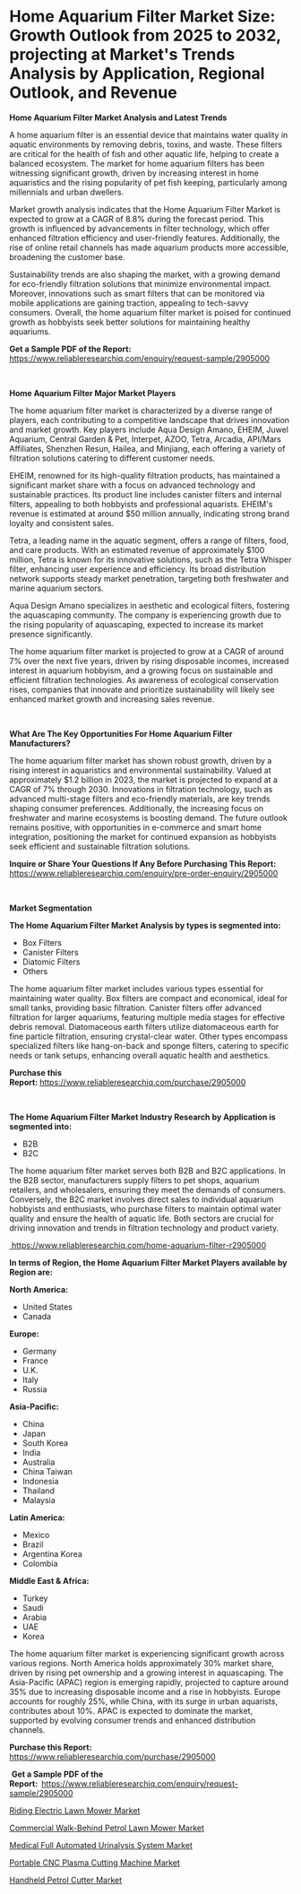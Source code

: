 <p><h1>Home Aquarium Filter Market Size: Growth Outlook from 2025 to 2032, projecting at Market's Trends Analysis by Application, Regional Outlook, and Revenue</h1></p><p><strong>Home Aquarium Filter Market Analysis and Latest Trends</strong></p>
<p><p>A home aquarium filter is an essential device that maintains water quality in aquatic environments by removing debris, toxins, and waste. These filters are critical for the health of fish and other aquatic life, helping to create a balanced ecosystem. The market for home aquarium filters has been witnessing significant growth, driven by increasing interest in home aquaristics and the rising popularity of pet fish keeping, particularly among millennials and urban dwellers.</p><p>Market growth analysis indicates that the Home Aquarium Filter Market is expected to grow at a CAGR of 8.8% during the forecast period. This growth is influenced by advancements in filter technology, which offer enhanced filtration efficiency and user-friendly features. Additionally, the rise of online retail channels has made aquarium products more accessible, broadening the customer base. </p><p>Sustainability trends are also shaping the market, with a growing demand for eco-friendly filtration solutions that minimize environmental impact. Moreover, innovations such as smart filters that can be monitored via mobile applications are gaining traction, appealing to tech-savvy consumers. Overall, the home aquarium filter market is poised for continued growth as hobbyists seek better solutions for maintaining healthy aquariums.</p></p>
<p><strong>Get a Sample PDF of the Report:&nbsp;</strong> <a href="https://www.reliableresearchiq.com/enquiry/request-sample/2905000?utm_campaign=2761&utm_medium=2&utm_source=Github&utm_content=ia&utm_term=12032025&utm_id=home-aquarium-filter">https://www.reliableresearchiq.com/enquiry/request-sample/2905000</a></p>
<p>&nbsp;</p>
<p><strong>Home Aquarium Filter Major Market Players</strong></p>
<p><p>The home aquarium filter market is characterized by a diverse range of players, each contributing to a competitive landscape that drives innovation and market growth. Key players include Aqua Design Amano, EHEIM, Juwel Aquarium, Central Garden & Pet, Interpet, AZOO, Tetra, Arcadia, API/Mars Affiliates, Shenzhen Resun, Hailea, and Minjiang, each offering a variety of filtration solutions catering to different customer needs.</p><p>EHEIM, renowned for its high-quality filtration products, has maintained a significant market share with a focus on advanced technology and sustainable practices. Its product line includes canister filters and internal filters, appealing to both hobbyists and professional aquarists. EHEIM's revenue is estimated at around $50 million annually, indicating strong brand loyalty and consistent sales.</p><p>Tetra, a leading name in the aquatic segment, offers a range of filters, food, and care products. With an estimated revenue of approximately $100 million, Tetra is known for its innovative solutions, such as the Tetra Whisper filter, enhancing user experience and efficiency. Its broad distribution network supports steady market penetration, targeting both freshwater and marine aquarium sectors.</p><p>Aqua Design Amano specializes in aesthetic and ecological filters, fostering the aquascaping community. The company is experiencing growth due to the rising popularity of aquascaping, expected to increase its market presence significantly.</p><p>The home aquarium filter market is projected to grow at a CAGR of around 7% over the next five years, driven by rising disposable incomes, increased interest in aquarium hobbyism, and a growing focus on sustainable and efficient filtration technologies. As awareness of ecological conservation rises, companies that innovate and prioritize sustainability will likely see enhanced market growth and increasing sales revenue.</p></p>
<p>&nbsp;</p>
<p><strong>What Are The Key Opportunities For Home Aquarium Filter Manufacturers?</strong></p>
<p><p>The home aquarium filter market has shown robust growth, driven by a rising interest in aquaristics and environmental sustainability. Valued at approximately $1.2 billion in 2023, the market is projected to expand at a CAGR of 7% through 2030. Innovations in filtration technology, such as advanced multi-stage filters and eco-friendly materials, are key trends shaping consumer preferences. Additionally, the increasing focus on freshwater and marine ecosystems is boosting demand. The future outlook remains positive, with opportunities in e-commerce and smart home integration, positioning the market for continued expansion as hobbyists seek efficient and sustainable filtration solutions.</p></p>
<p><strong>Inquire or Share Your Questions If Any Before Purchasing This Report:</strong> <a href="https://www.reliableresearchiq.com/enquiry/pre-order-enquiry/2905000?utm_campaign=2761&utm_medium=2&utm_source=Github&utm_content=ia&utm_term=12032025&utm_id=home-aquarium-filter">https://www.reliableresearchiq.com/enquiry/pre-order-enquiry/2905000</a></p>
<p>&nbsp;</p>
<p><strong>Market Segmentation</strong></p>
<p><strong>The Home Aquarium Filter Market Analysis by types is segmented into:</strong></p>
<p><ul><li>Box Filters</li><li>Canister Filters</li><li>Diatomic Filters</li><li>Others</li></ul></p>
<p><p>The home aquarium filter market includes various types essential for maintaining water quality. Box filters are compact and economical, ideal for small tanks, providing basic filtration. Canister filters offer advanced filtration for larger aquariums, featuring multiple media stages for effective debris removal. Diatomaceous earth filters utilize diatomaceous earth for fine particle filtration, ensuring crystal-clear water. Other types encompass specialized filters like hang-on-back and sponge filters, catering to specific needs or tank setups, enhancing overall aquatic health and aesthetics.</p></p>
<p><strong>Purchase this Report:&nbsp;</strong><a href="https://www.reliableresearchiq.com/purchase/2905000?utm_campaign=2761&utm_medium=2&utm_source=Github&utm_content=ia&utm_term=12032025&utm_id=home-aquarium-filter">https://www.reliableresearchiq.com/purchase/2905000</a></p>
<p>&nbsp;</p>
<p><strong>The Home Aquarium Filter Market Industry Research by Application is segmented into:</strong></p>
<p><ul><li>B2B</li><li>B2C</li></ul></p>
<p><p>The home aquarium filter market serves both B2B and B2C applications. In the B2B sector, manufacturers supply filters to pet shops, aquarium retailers, and wholesalers, ensuring they meet the demands of consumers. Conversely, the B2C market involves direct sales to individual aquarium hobbyists and enthusiasts, who purchase filters to maintain optimal water quality and ensure the health of aquatic life. Both sectors are crucial for driving innovation and trends in filtration technology and product variety.</p></p>
<p><a href="https://www.reliableresearchiq.com/home-aquarium-filter-r2905000?utm_campaign=2761&utm_medium=2&utm_source=Github&utm_content=ia&utm_term=12032025&utm_id=home-aquarium-filter">&nbsp;https://www.reliableresearchiq.com/home-aquarium-filter-r2905000</a></p>
<p><strong>In terms of Region, the Home Aquarium Filter Market Players available by Region are:</strong></p>
<p>
    <p> <strong> North America: </strong>
        <ul>
            <li>United States</li>
            <li>Canada</li>
        </ul>
        </p> 
    <p> <strong> Europe: </strong>
        <ul>
            <li>Germany</li>
            <li>France</li>
            <li>U.K.</li>
            <li>Italy</li>
            <li>Russia</li>
        </ul>
        </p> 
    <p> <strong> Asia-Pacific: </strong>
        <ul>
            <li>China</li>
            <li>Japan</li>
            <li>South Korea</li>
            <li>India</li>
            <li>Australia</li>
            <li>China Taiwan</li>
            <li>Indonesia</li>
            <li>Thailand</li>
            <li>Malaysia</li>
        </ul>
        </p> 
    <p> <strong> Latin America: </strong>
        <ul>
            <li>Mexico</li>
            <li>Brazil</li>
            <li>Argentina Korea</li>
            <li>Colombia</li>
        </ul>
        </p> 
    <p> <strong> Middle East & Africa: </strong>
        <ul>
            <li>Turkey</li>
            <li>Saudi</li>
            <li>Arabia</li>
            <li>UAE</li>
            <li>Korea</li>
        </ul>
    </p>
    </p>
<p><p>The home aquarium filter market is experiencing significant growth across various regions. North America holds approximately 30% market share, driven by rising pet ownership and a growing interest in aquascaping. The Asia-Pacific (APAC) region is emerging rapidly, projected to capture around 35% due to increasing disposable income and a rise in hobbyists. Europe accounts for roughly 25%, while China, with its surge in urban aquarists, contributes about 10%. APAC is expected to dominate the market, supported by evolving consumer trends and enhanced distribution channels.</p></p>
<p><strong>Purchase this Report: </strong><a href="https://www.reliableresearchiq.com/purchase/2905000?utm_campaign=2761&utm_medium=2&utm_source=Github&utm_content=ia&utm_term=12032025&utm_id=home-aquarium-filter">https://www.reliableresearchiq.com/purchase/2905000</a></p>
<p>&nbsp;<strong>Get a Sample PDF of the Report:&nbsp;&nbsp;</strong><a href="https://www.reliableresearchiq.com/enquiry/request-sample/2905000?utm_campaign=2761&utm_medium=2&utm_source=Github&utm_content=ia&utm_term=12032025&utm_id=home-aquarium-filter">https://www.reliableresearchiq.com/enquiry/request-sample/2905000</a></p>
<p><strong></strong></p>
<p><p><a href="https://github.com/milievkulov/Market-Research-Report-List-1/blob/main/riding-electric-lawn-mower-market.md?utm_campaign=2761&utm_medium=2&utm_source=Github&utm_content=ia&utm_term=12032025&utm_id=home-aquarium-filter">Riding Electric Lawn Mower Market</a></p><p><a href="https://github.com/payareganiou/Market-Research-Report-List-1/blob/main/commercial-walk-behind-petrol-lawn-mower-market.md?utm_campaign=2761&utm_medium=2&utm_source=Github&utm_content=ia&utm_term=12032025&utm_id=home-aquarium-filter">Commercial Walk-Behind Petrol Lawn Mower Market</a></p><p><a href="https://github.com/steegeneat/Market-Research-Report-List-1/blob/main/medical-full-automated-urinalysis-system-market.md?utm_campaign=2761&utm_medium=2&utm_source=Github&utm_content=ia&utm_term=12032025&utm_id=home-aquarium-filter">Medical Full Automated Urinalysis System Market</a></p><p><a href="https://github.com/enieyfabius/Market-Research-Report-List-1/blob/main/portable-cnc-plasma-cutting-machine-market.md?utm_campaign=2761&utm_medium=2&utm_source=Github&utm_content=ia&utm_term=12032025&utm_id=home-aquarium-filter">Portable CNC Plasma Cutting Machine Market</a></p><p><a href="https://github.com/lontohhikma/Market-Research-Report-List-1/blob/main/handheld-petrol-cutter-market.md?utm_campaign=2761&utm_medium=2&utm_source=Github&utm_content=ia&utm_term=12032025&utm_id=home-aquarium-filter">Handheld Petrol Cutter Market</a></p></p>